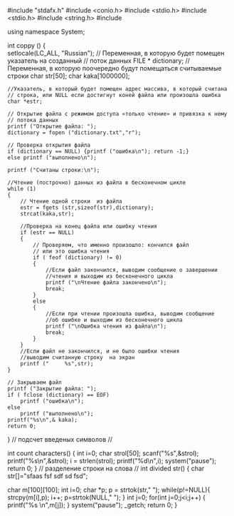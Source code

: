 #include "stdafx.h"
#include <conio.h>
#include  <stdio.h>
#include <stdio.h>
#include <string.h>
#include <iostream>

using namespace System;






int coppy ()
{  
	setlocale(LC_ALL, "Russian");
	// Переменная, в которую будет помещен указатель на созданный
	// поток данных 
	FILE * dictionary;
	// Переменная, в которую поочередно будут помещаться считываемые строки
	char str[50];
	char kaka[1000000];

	//Указатель, в который будет помещен адрес массива, в который считана 
	// строка, или NULL если достигнут коней файла или произошла ошибка
	char *estr;

	// Открытие файла с режимом доступа «только чтение» и привязка к нему 
	// потока данных
	printf ("Открытие файла: ");
	dictionary = fopen ("dictionary.txt","r");

	// Проверка открытия файла
	if (dictionary == NULL) {printf ("ошибка\n"); return -1;}
	else printf ("выполнено\n");

	printf ("Считаны строки:\n");

	//Чтение (построчно) данных из файла в бесконечном цикле
	while (1)
	{
		// Чтение одной строки  из файла
		estr = fgets (str,sizeof(str),dictionary);
		strcat(kaka,str);

		//Проверка на конец файла или ошибку чтения
		if (estr == NULL)
		{
			// Проверяем, что именно произошло: кончился файл
			// или это ошибка чтения
			if ( feof (dictionary) != 0)
			{  
				//Если файл закончился, выводим сообщение о завершении 
				//чтения и выходим из бесконечного цикла
				printf ("\nЧтение файла закончено\n");
				break;
			}
			else
			{
				//Если при чтении произошла ошибка, выводим сообщение 
				//об ошибке и выходим из бесконечного цикла
				printf ("\nОшибка чтения из файла\n");
				break;
			}
		}
		//Если файл не закончился, и не было ошибки чтения 
		//выводим считанную строку  на экран
		printf ("     %s",str);
	}

	// Закрываем файл
	printf ("Закрытие файла: ");
	if ( fclose (dictionary) == EOF) 
		printf ("ошибка\n");
	else
		printf ("выполнено\n");
	printf("%s\n",& kaka);
	return 0;
} 
//  подсчет введеных символов  //
 

int count  characters()
{ int i=0;
char strol[50];
scanf("%s",&strol);
printf("%s\n",&strol);
i = strlen(strol);
printf("%d\n",i);
system("pause");
return 0;
}
// разделение строки на слова //
int divided str()
{ 
char str[]="sfaas  fsf sdf sd fsd";

char m[100][100];
int i=0;
char *p;
p = strtok(str," ");
while(p!=NULL){
	strcpy(m[i],p);
	i++;
	p=strtok(NULL," ");
}
int j=0;
for(int j=0;j<i;j++) {
	printf("%s \n",m[j]);
}
system("pause"); 
_getch;
return 0;
}

